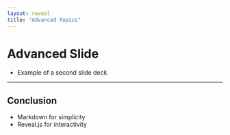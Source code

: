 ```yaml
---
layout: reveal
title: "Advanced Topics"
---
```


# Advanced Slide

- Example of a second slide deck

---

## Conclusion

- Markdown for simplicity
- Reveal.js for interactivity
